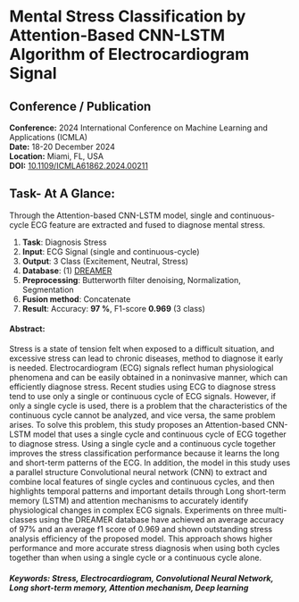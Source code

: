 # Mental Stress Classification by Attention-Based CNN-LSTM Algorithm of Electrocardiogram Signal

## Conference / Publication
**Conference:** 2024 International Conference on Machine Learning and Applications (ICMLA)   
**Date:** 18-20 December 2024   
**Location:** Miami, FL, USA   
**DOI:** [10.1109/ICMLA61862.2024.00211](https://ieeexplore.ieee.org/abstract/document/10903250)

## Task- At A Glance:
Through the Attention-based CNN-LSTM model, single and continuous-cycle ECG feature are extracted and fused to diagnose mental stress.  
1. __Task__: Diagnosis Stress
2. __Input__: ECG Signal (single and continuous-cycle)
3. __Output__:  3 Class (Excitement, Neutral, Stress)
4. __Database__: (1) [DREAMER](https://ieeexplore.ieee.org/document/7887697)
5. __Preprocessing__: Butterworth filter denoising, Normalization, Segmentation
6. __Fusion method__: Concatenate
7. __Result__: Accuracy: **97 %**, F1-score **0.969** (3 class)

#### **Abstract:**  
Stress is a state of tension felt when exposed to a difficult situation, and excessive stress can lead to chronic diseases, method to diagnose it early is needed. Electrocardiogram (ECG) signals reflect human physiological phenomena and can be easily obtained in a noninvasive manner, which can efficiently diagnose stress. Recent studies using ECG to diagnose stress tend to use only a single or continuous cycle of ECG signals. However, if only a single cycle is used, there is a problem that the characteristics of the continuous cycle cannot be analyzed, and vice versa, the same problem arises. To solve this problem, this study proposes an Attention-based CNN-LSTM model that uses a single cycle and continuous cycle of ECG together to diagnose stress. Using a single cycle and a continuous cycle together improves the stress classification performance because it learns the long and short-term patterns of the ECG. In addition, the model in this study uses a parallel structure Convolutional neural network (CNN) to extract and combine local features of single cycles and continuous cycles, and then highlights temporal patterns and important details through Long short-term memory (LSTM) and attention mechanisms to accurately identify physiological changes in complex ECG signals. Experiments on three multi-classes using the DREAMER database have achieved an average accuracy of 97% and an average f1 score of 0.969 and shown outstanding stress analysis efficiency of the proposed model. This approach shows higher performance and more accurate stress diagnosis when using both cycles together than when using a single cycle or a continuous cycle alone.

##### **Keywords:**  Stress, Electrocardiogram, Convolutional Neural Network, Long short-term memory, Attention mechanism, Deep learning 
